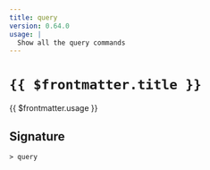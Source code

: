 ```yaml
---
title: query
version: 0.64.0
usage: |
  Show all the query commands
---
```


# <code>{{ $frontmatter.title }}</code>

<div style='white-space: pre-wrap;'>{{ $frontmatter.usage }}</div>

## Signature

```> query ```
